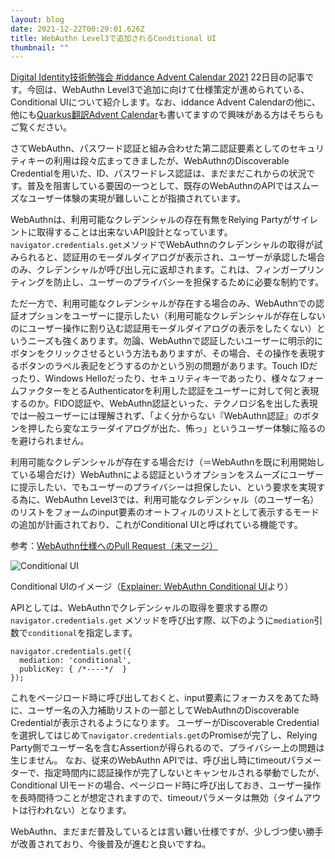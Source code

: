 ```yaml
---
layout: blog
date: 2021-12-22T00:29:01.626Z
title: WebAuthn Level3で追加されるConditional UI
thumbnail: ""
---
```

[Digital Identity技術勉強会 #iddance Advent Calendar 2021](https://qiita.com/advent-calendar/2021/iddance) 22日目の記事です。今回は、WebAuthn Level3で追加に向けて仕様策定が進められている、Conditional UIについて紹介します。なお、iddance Advent Calendarの他に、他にも[Quarkus翻訳Advent Calendar](https://qiita.com/advent-calendar/2021/quarkusio)も書いてますので興味がある方はそちらもご覧ください。

さてWebAuthn、パスワード認証と組み合わせた第二認証要素としてのセキュリティキーの利用は段々広まってきましたが、WebAuthnのDiscoverable Credentialを用いた、ID、パスワードレス認証は、まだまだこれからの状況です。普及を阻害している要因の一つとして、既存のWebAuthnのAPIではスムーズなユーザー体験の実現が難しいことが指摘されています。

WebAuthnは、利用可能なクレデンシャルの存在有無をRelying Partyがサイレントに取得することは出来ないAPI設計となっています。`navigator.credentials.get`メソッドでWebAuthnのクレデンシャルの取得が試みられると、認証用のモーダルダイアログが表示され、ユーザーが承認した場合のみ、クレデンシャルが呼び出し元に返却されます。これは、フィンガープリンティングを防止し、ユーザーのプライバシーを担保するために必要な制約です。

ただ一方で、利用可能なクレデンシャルが存在する場合のみ、WebAuthnでの認証オプションをユーザーに提示したい（利用可能なクレデンシャルが存在しないのにユーザー操作に割り込む認証用モーダルダイアログの表示をしたくない）というニーズも強くあります。勿論、WebAuthnで認証したいユーザーに明示的にボタンをクリックさせるという方法もありますが、その場合、その操作を表現するボタンのラベル表記をどうするのかという別の問題があります。Touch IDだったり、Windows Helloだったり、セキュリティキーであったり、様々なフォームファクターをとるAuthenticatorを利用した認証をユーザーに対して何と表現するのか。FIDO認証や、WebAuthn認証といった、テクノロジ名を出した表現では一般ユーザーには理解されず、「よく分からない『WebAuthn認証』のボタンを押したら変なエラーダイアログが出た、怖っ」というユーザー体験に陥るのを避けられません。

利用可能なクレデンシャルが存在する場合だけ（＝WebAuthnを既に利用開始している場合だけ）WebAuthnによる認証というオプションをスムーズにユーザーに提示したい、でもユーザーのプライバシーは担保したい、という要求を実現する為に、WebAuthn Level3では、利用可能なクレデンシャル（のユーザー名）のリストをフォームのinput要素のオートフィルのリストとして表示するモードの追加が計画されており、これがConditional UIと呼ばれている機能です。

参考：[WebAuthn仕様へのPull Request（未マージ）](https://github.com/w3c/webauthn/pull/1576)

![Conditional UI](/img/conditional-ui.png)

Conditional UIのイメージ（[Explainer: WebAuthn Conditional UI](https://github.com/w3c/webauthn/wiki/Explainer:-WebAuthn-Conditional-UI)より）

APIとしては、WebAuthnでクレデンシャルの取得を要求する際の `navigator.credentials.get` メソッドを呼び出す際、以下のように`mediation`引数で`conditional`を指定します。

```
navigator.credentials.get({
  mediation: 'conditional',
  publicKey: { /*----*/  }
});
```

これをページロード時に呼び出しておくと、input要素にフォーカスをあてた時に、ユーザー名の入力補助リストの一部としてWebAuthnのDiscoverable Credentialが表示されるようになります。
ユーザーがDiscoverable Credentialを選択してはじめて`navigator.credentials.get`のPromiseが完了し、Relying Party側でユーザー名を含むAssertionが得られるので、プライバシー上の問題は生じません。
なお、従来のWebAuthn APIでは、呼び出し時にtimeoutパラメーターで、指定時間内に認証操作が完了しないとキャンセルされる挙動でしたが、Conditional UIモードの場合、ページロード時に呼び出しておき、ユーザー操作を長時間待つことが想定されますので、timeoutパラメータは無効（タイムアウトは行われない）となります。

WebAuthn、まだまだ普及しているとは言い難い仕様ですが、少しづつ使い勝手が改善されており、今後普及が進むと良いですね。